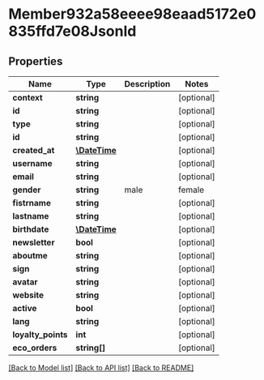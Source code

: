 # Member932a58eeee98eaad5172e0835ffd7e08Jsonld

## Properties
Name | Type | Description | Notes
------------ | ------------- | ------------- | -------------
**context** | **string** |  | [optional] 
**id** | **string** |  | [optional] 
**type** | **string** |  | [optional] 
**id** | **string** |  | [optional] 
**created_at** | [**\DateTime**](\DateTime.md) |  | [optional] 
**username** | **string** |  | [optional] 
**email** | **string** |  | [optional] 
**gender** | **string** | male|female | [optional] 
**fistrname** | **string** |  | [optional] 
**lastname** | **string** |  | [optional] 
**birthdate** | [**\DateTime**](\DateTime.md) |  | [optional] 
**newsletter** | **bool** |  | [optional] 
**aboutme** | **string** |  | [optional] 
**sign** | **string** |  | [optional] 
**avatar** | **string** |  | [optional] 
**website** | **string** |  | [optional] 
**active** | **bool** |  | [optional] 
**lang** | **string** |  | [optional] 
**loyalty_points** | **int** |  | [optional] 
**eco_orders** | **string[]** |  | [optional] 

[[Back to Model list]](../../README.md#documentation-for-models) [[Back to API list]](../../README.md#documentation-for-api-endpoints) [[Back to README]](../../README.md)

